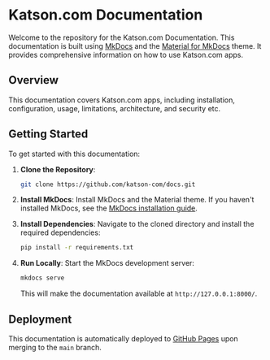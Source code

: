 # Katson.com Documentation

Welcome to the repository for the Katson.com Documentation. This documentation is built using [MkDocs](https://www.mkdocs.org/) and the [Material for MkDocs](https://squidfunk.github.io/mkdocs-material/) theme. It provides comprehensive information on how to use Katson.com apps.

## Overview

This documentation covers Katson.com apps, including installation, configuration, usage, limitations, architecture, and security etc.

## Getting Started

To get started with this documentation:

1. **Clone the Repository**: 
   ```bash
   git clone https://github.com/katson-com/docs.git
   ```

2. **Install MkDocs**: 
   Install MkDocs and the Material theme. If you haven't installed MkDocs, see the [MkDocs installation guide](https://www.mkdocs.org/user-guide/installation/).

3. **Install Dependencies**: 
   Navigate to the cloned directory and install the required dependencies:
   ```bash
   pip install -r requirements.txt
   ```

4. **Run Locally**: 
   Start the MkDocs development server:
   ```bash
   mkdocs serve
   ```
   This will make the documentation available at `http://127.0.0.1:8000/`.

## Deployment

This documentation is automatically deployed to [GitHub Pages](https://pages.github.com/) upon merging to the `main` branch.

